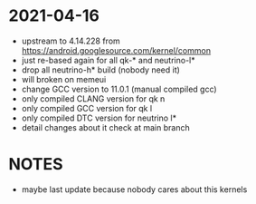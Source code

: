 # 2021-04-16
* upstream to 4.14.228 from https://android.googlesource.com/kernel/common
* just re-based again for all qk-* and neutrino-l*
* drop all neutrino-h* build (nobody need it)
* will broken on memeui
* change GCC version to 11.0.1 (manual compiled gcc)
* only compiled CLANG version for qk n
* only compiled GCC version for qk l
* only compiled DTC version for neutrino l*
* detail changes about it check at main branch

# NOTES
* maybe last update because nobody cares about this kernels